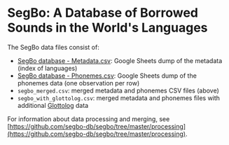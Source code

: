 # SegBo: A Database of Borrowed Sounds in the World's Languages

The SegBo data files consist of:

- [SegBo database - Metadata.csv](SegBo%20database%20-%20Metadata.csv): Google Sheets dump of the metadata (index of languages)
- [SegBo database - Phonemes.csv](https://github.com/segbo-db/segbo/blob/master/data/SegBo%20database%20-%20Phonemes.csv): Google Sheets dump of the phonemes data (one observation per row)
- `segbo_merged.csv`: merged metadata and phonemes CSV files (above)
- `segbo_with_glottolog.csv`: merged metadata and phonemes files with additional [Glottolog](https://glottolog.org/) data

For information about data processing and merging, see [https://github.com/segbo-db/segbo/tree/master/processing](https://github.com/segbo-db/segbo/tree/master/processing).
